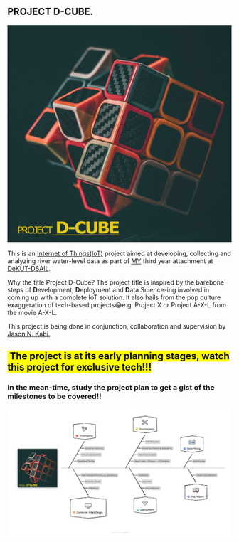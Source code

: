 ## **PROJECT D-CUBE.**

![Alt text](https://github.com/Klein-Baru/Practical-Attachment-II/blob/main/Project%20D-Cube/Images%20and%20Videos/logo.jpg)

This is an [Internet of Things(IoT)](https://en.wikipedia.org/wiki/Internet_of_things) project aimed at developing, collecting and analyzing river water-level data as part of [MY](https://github.com/Klein-Baru) third year attachment at [DeKUT-DSAIL](https://dekut-dsail.github.io/).

Why the title Project D-Cube? The project title is inspired by the barebone steps of **D**evelopment, **D**eployment and **D**ata Science-ing involved in coming up with a complete IoT solution. It also hails from the pop culture exaggeration of tech-based projects😂e.g. Project X or Project A-X-L from the movie A-X-L.

This project is being done in conjunction, collaboration and supervision by [Jason N. Kabi.](https://www.linkedin.com/in/kabi-jason-b14b68164)

## <mark> The project is at its early planning stages, watch this project for exclusive tech!!!</mark>
### In the mean-time, study the project plan to get a gist of the milestones to be covered!!
![Alt text](https://github.com/Klein-Baru/Practical-Attachment-II/blob/main/Project%20D-Cube/Images%20and%20Videos/mindmap.jpg)
